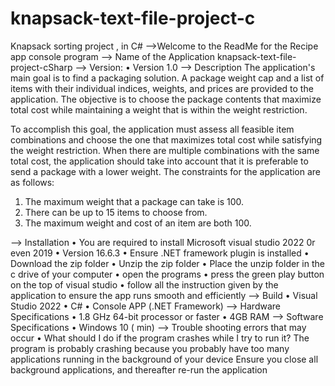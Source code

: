 # knapsack-text-file-project-c
Knapsack sorting project , in C# 
-->Welcome to the ReadMe for the Recipe app console program
--> Name of the Application
knapsack-text-file-project-cSharp
--> Version:
•	Version 1.0
--> Description
The application's main goal is to find a packaging solution. A package weight cap and a list of items with their individual indices, weights, and prices are provided to the application. The objective is to choose the package contents that maximize total cost while maintaining a weight that is within the weight restriction.

To accomplish this goal, the application must assess all feasible item combinations and choose the one that maximizes total cost while satisfying the weight restriction. When there are multiple combinations with the same total cost, the application should take into account that it is preferable to send a package with a lower weight.
The constraints for the application are as follows:
1.	The maximum weight that a package can take is 100.
2.	There can be up to 15 items to choose from.
3.	The maximum weight and cost of an item are both 100.


 
--> Installation
•	You are required to install Microsoft visual studio 2022 0r even 2019
•	Version 16.6.3
•	Ensure .NET framework plugin is installed
•	Download the zip folder
•	Unzip the zip folder
•	Place the unzip folder in the c drive of your computer
•	open the programs
•	press the green play button on the top of visual studio
•	follow all the instruction given by the application to ensure the app runs smooth and efficiently
--> Build
•	Visual Studio 2022
•	C#
•	Console APP (.NET Framework)
--> Hardware Specifications
•	1.8 GHz 64-bit processor or faster
•	4GB RAM
--> Software Specifications
•	Windows 10 ( min)
--> Trouble shooting errors that may occur
•	What should I do if the program crashes while I try to run it? The program is probably crashing because you probably have too many applications running in the background of your device Ensure you close all background applications, and thereafter re-run the application

